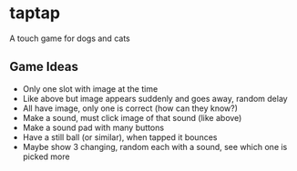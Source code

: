 # taptap

A touch game for dogs and cats

## Game Ideas

- Only one slot with image at the time
- Like above but image appears suddenly and goes away, random delay
- All have image, only one is correct (how can they know?)
- Make a sound, must click image of that sound (like above)
- Make a sound pad with many buttons
- Have a still ball (or similar), when tapped it bounces
- Maybe show 3 changing, random each with a sound, see which one is picked more